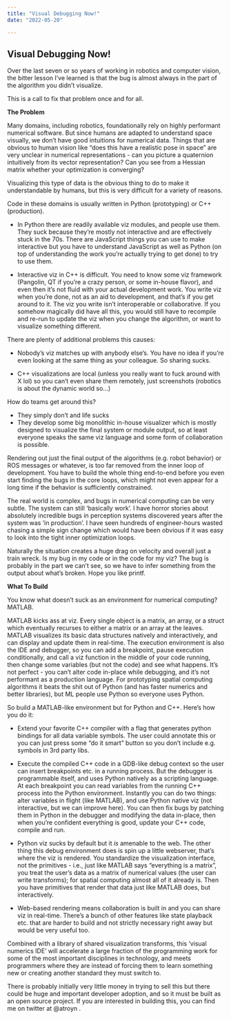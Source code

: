 ```yaml
---
title: "Visual Debugging Now!"
date: "2022-05-20"

---
```




## Visual Debugging Now!

Over the last seven or so years of working in robotics and computer vision, the bitter lesson I’ve learned is that the bug is almost always in the part of the algorithm you didn’t visualize. 

This is a call to fix that problem once and for all. 



**The Problem**

Many domains, including robotics, foundationally rely on highly performant numerical software. But since humans are adapted to understand space visually, we don’t have good intuitions for numerical data. Things that are obvious to human vision like “does this have a realistic pose in space” are very unclear in numerical representations - can you picture a quaternion intuitively from its vector representation? Can you see from a Hessian matrix whether your optimization is converging? 

Visualizing this type of data is the obvious thing to do to make it understandable by humans, but this is very difficult for a variety of reasons. 

Code in these domains is usually written in Python (prototyping) or C++ (production). 

* In Python there are readily available viz modules, and people use them. They suck because they’re mostly not interactive and are effectively stuck in the 70s. There are JavaScript things you can use to make interactive but you have to understand JavaScript as well as Python (on top of understanding the work you’re actually trying to get done) to try to use them. 

* Interactive viz in C++ is difficult. You need to know some viz framework (Pangolin, QT if you’re a crazy person, or some in-house flavor), and even then it’s not fluid with your actual development work. You write viz when you’re done, not as an aid to development, and that’s if you get around to it. The viz you write isn’t interoperable or collaborative. If you somehow magically did have all this, you would still have to recompile and re-run to update the viz when you change the algorithm, or want to visualize something different. 

There are plenty of additional problems this causes:

* Nobody’s viz matches up with anybody else’s. You have no idea if you’re even looking at the same thing as your colleague. So sharing sucks. 

* C++ visualizations are local (unless you really want to fuck around with X lol) so you can’t even share them remotely, just screenshots (robotics is about the dynamic world so…)

How do teams get around this? 

* They simply don’t and life sucks
* They develop some big monolithic in-house visualizer which is mostly designed to visualize the final system or module output, so at least everyone speaks the same viz language and some form of collaboration is possible. 

Rendering out just the final output of the algorithms (e.g. robot behavior) or ROS messages or whatever, is too far removed from the inner loop of development. You have to build the whole thing end-to-end before you even start finding the bugs in the core loops, which might not even appear for a long time if the behavior is sufficiently constrained. 

The real world is complex, and bugs in numerical computing can be very subtle. The system can still ‘basically work’. I have horror stories about absolutely incredible bugs in perception systems discovered years after the system was ‘in production’. I have seen hundreds of engineer-hours wasted chasing a simple sign change which would have been obvious if it was easy to look into the tight inner optimization loops. 

Naturally the situation creates a huge drag on velocity and overall just a train wreck. Is my bug in my code or in the code for my viz? The bug is probably in the part we can’t see, so we have to infer something from the output about what’s broken. Hope you like printf.



**What To Build**

You know what doesn’t suck as an environment for numerical computing? MATLAB. 

MATLAB kicks ass at viz. Every single object is a matrix, an array, or a struct which eventually recurses to either a matrix or an array at the leaves. MATLAB visualizes its basic data structures natively and interactively, and can display and update them in real-time. The execution environment is also the IDE and debugger, so you can add a breakpoint, pause execution conditionally, and call a viz function in the middle of your code running, then change some variables (but not the code) and see what happens. 
It’s not perfect - you can’t alter code in-place while debugging, and it’s not performant as a production language. For prototyping spatial computing algorithms it beats the shit out of Python (and has faster numerics and better libraries), but ML people use Python so everyone uses Python. 

So build a MATLAB-like environment but for Python and C++. Here’s how you do it:

* Extend your favorite C++ compiler with a flag that generates python bindings for all data variable symbols. The user could annotate this or you can just press some “do it smart” button so you don’t include e.g. symbols in 3rd party libs. 

* Execute the compiled C++ code in a GDB-like debug context so the user can insert breakpoints etc. in a running process. But the debugger is programmable itself, and uses Python natively as a scripting language. At each breakpoint you can read variables from the running C++ process into the Python environment. Instantly you can do two things: alter variables in flight (like MATLAB), and use Python native viz (not interactive, but we can improve here). You can then fix bugs by patching them in Python in the debugger and modifying the data in-place, then when you’re confident everything is good, update your C++ code, compile and run. 

* Python viz sucks by default but it *is* amenable to the web. The other thing this debug environment does is spin up a little webserver, that’s where the viz is rendered. You standardize the visualization interface, not the primitives - i.e., just like MATLAB says “everything is a matrix”, you treat the user’s data as a matrix of numerical values (the user can write transforms); for spatial computing almost all of it already is. Then you have primitives that render that data just like MATLAB does, but interactively. 

* Web-based rendering means collaboration is built in and you can share viz in real-time. There’s a bunch of other features like state playback etc. that are harder to build and not strictly necessary right away but would be very useful too. 

Combined with a library of shared visualization transforms, this ‘visual numerics IDE’ will accelerate a large fraction of the programming work for some of the most important disciplines in technology, and meets programmers where they are instead of forcing them to learn something new or creating another standard they must switch to. 

There is probably initially very little money in trying to sell this but there could be huge and important developer adoption, and so it must be built as an open source project. If you are interested in building this, you can find me on twitter at @atroyn .
